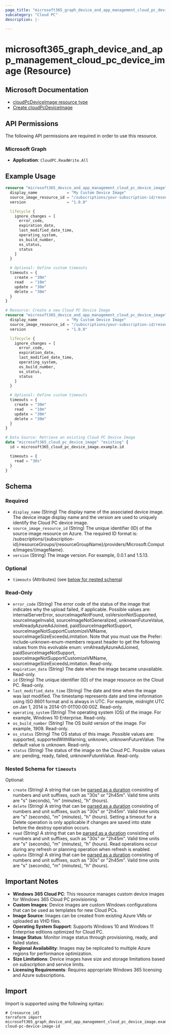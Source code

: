```yaml
---
page_title: "microsoft365_graph_device_and_app_management_cloud_pc_device_image Resource - terraform-provider-microsoft365"
subcategory: "Cloud PC"
description: |-
  
---
```


# microsoft365_graph_device_and_app_management_cloud_pc_device_image (Resource)



## Microsoft Documentation

- [cloudPcDeviceImage resource type](https://learn.microsoft.com/en-us/graph/api/resources/cloudpcdeviceimage?view=graph-rest-1.0)
- [Create cloudPcDeviceImage](https://learn.microsoft.com/en-us/graph/api/virtualendpoint-post-deviceimages?view=graph-rest-1.0)

## API Permissions

The following API permissions are required in order to use this resource.

### Microsoft Graph

- **Application**: `CloudPC.ReadWrite.All`

## Example Usage

```terraform
resource "microsoft365_device_and_app_management_cloud_pc_device_image" "example" {
  display_name             = "My Custom Device Image"
  source_image_resource_id = "/subscriptions/your-subscription-id/resourceGroups/your-resource-group/providers/Microsoft.Compute/images/your-image-name"
  version                  = "1.0.0"

  lifecycle {
    ignore_changes = [
      error_code,
      expiration_date,
      last_modified_date_time,
      operating_system,
      os_build_number,
      os_status,
      status
    ]
  }

  # Optional: Define custom timeouts
  timeouts = {
    create = "30m"
    read   = "10m"
    update = "30m"
    delete = "30m"
  }
}

# Resource: Create a new Cloud PC Device Image
resource "microsoft365_device_and_app_management_cloud_pc_device_image" "example" {
  display_name             = "My Custom Device Image"
  source_image_resource_id = "/subscriptions/your-subscription-id/resourceGroups/your-resource-group/providers/Microsoft.Compute/images/your-image-name"
  version                  = "1.0.0"

  lifecycle {
    ignore_changes = [
      error_code,
      expiration_date,
      last_modified_date_time,
      operating_system,
      os_build_number,
      os_status,
      status
    ]
  }

  # Optional: Define custom timeouts
  timeouts = {
    create = "30m"
    read   = "10m"
    update = "30m"
    delete = "30m"
  }
}

# Data Source: Retrieve an existing Cloud PC Device Image
data "microsoft365_cloud_pc_device_image" "existing" {
  id = microsoft365_cloud_pc_device_image.example.id

  timeouts = {
    read = "30s"
  }
}
```

<!-- schema generated by tfplugindocs -->
## Schema

### Required

- `display_name` (String) The display name of the associated device image. The device image display name and the version are used to uniquely identify the Cloud PC device image.
- `source_image_resource_id` (String) The unique identifier (ID) of the source image resource on Azure. The required ID format is: /subscriptions/{subscription-id}/resourceGroups/{resourceGroupName}/providers/Microsoft.Compute/images/{imageName}.
- `version` (String) The image version. For example, 0.0.1 and 1.5.13.

### Optional

- `timeouts` (Attributes) (see [below for nested schema](#nestedatt--timeouts))

### Read-Only

- `error_code` (String) The error code of the status of the image that indicates why the upload failed, if applicable. Possible values are: internalServerError, sourceImageNotFound, osVersionNotSupported, sourceImageInvalid, sourceImageNotGeneralized, unknownFutureValue, vmAlreadyAzureAdJoined, paidSourceImageNotSupport, sourceImageNotSupportCustomizeVMName, sourceImageSizeExceedsLimitation. Note that you must use the Prefer: include-unknown-enum-members request header to get the following values from this evolvable enum: vmAlreadyAzureAdJoined, paidSourceImageNotSupport, sourceImageNotSupportCustomizeVMName, sourceImageSizeExceedsLimitation. Read-only.
- `expiration_date` (String) The date when the image became unavailable. Read-only.
- `id` (String) The unique identifier (ID) of the image resource on the Cloud PC. Read-only.
- `last_modified_date_time` (String) The date and time when the image was last modified. The timestamp represents date and time information using ISO 8601 format and is always in UTC. For example, midnight UTC on Jan 1, 2014 is 2014-01-01T00:00:00Z. Read-only.
- `operating_system` (String) The operating system (OS) of the image. For example, Windows 10 Enterprise. Read-only.
- `os_build_number` (String) The OS build version of the image. For example, 1909. Read-only.
- `os_status` (String) The OS status of this image. Possible values are: supported, supportedWithWarning, unknown, unknownFutureValue. The default value is unknown. Read-only.
- `status` (String) The status of the image on the Cloud PC. Possible values are: pending, ready, failed, unknownFutureValue. Read-only.

<a id="nestedatt--timeouts"></a>
### Nested Schema for `timeouts`

Optional:

- `create` (String) A string that can be [parsed as a duration](https://pkg.go.dev/time#ParseDuration) consisting of numbers and unit suffixes, such as "30s" or "2h45m". Valid time units are "s" (seconds), "m" (minutes), "h" (hours).
- `delete` (String) A string that can be [parsed as a duration](https://pkg.go.dev/time#ParseDuration) consisting of numbers and unit suffixes, such as "30s" or "2h45m". Valid time units are "s" (seconds), "m" (minutes), "h" (hours). Setting a timeout for a Delete operation is only applicable if changes are saved into state before the destroy operation occurs.
- `read` (String) A string that can be [parsed as a duration](https://pkg.go.dev/time#ParseDuration) consisting of numbers and unit suffixes, such as "30s" or "2h45m". Valid time units are "s" (seconds), "m" (minutes), "h" (hours). Read operations occur during any refresh or planning operation when refresh is enabled.
- `update` (String) A string that can be [parsed as a duration](https://pkg.go.dev/time#ParseDuration) consisting of numbers and unit suffixes, such as "30s" or "2h45m". Valid time units are "s" (seconds), "m" (minutes), "h" (hours).

## Important Notes

- **Windows 365 Cloud PC**: This resource manages custom device images for Windows 365 Cloud PC provisioning.
- **Custom Images**: Device images are custom Windows configurations that can be used as templates for new Cloud PCs.
- **Image Source**: Images can be created from existing Azure VMs or uploaded as VHD files.
- **Operating System Support**: Supports Windows 10 and Windows 11 Enterprise editions optimized for Cloud PC.
- **Image Status**: Monitor image status through provisioning, ready, and failed states.
- **Regional Availability**: Images may be replicated to multiple Azure regions for performance optimization.
- **Size Limitations**: Device images have size and storage limitations based on subscription and service limits.
- **Licensing Requirements**: Requires appropriate Windows 365 licensing and Azure subscriptions.

## Import

Import is supported using the following syntax:

```shell
# {resource_id}
terraform import microsoft365_graph_device_and_app_management_cloud_pc_device_image.example cloud-pc-device-image-id
```